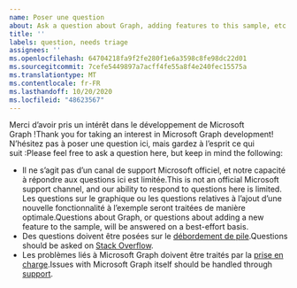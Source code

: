 ```yaml
---
name: Poser une question
about: Ask a question about Graph, adding features to this sample, etc.
title: ''
labels: question, needs triage
assignees: ''
ms.openlocfilehash: 64704218fa9f2fe280f1e6a3598c8fe98dc22d01
ms.sourcegitcommit: 7cefe5449897a7acff4fe55a8f4e240fec15575a
ms.translationtype: MT
ms.contentlocale: fr-FR
ms.lasthandoff: 10/20/2020
ms.locfileid: "48623567"
---
```

<span data-ttu-id="e1421-102">Merci d’avoir pris un intérêt dans le développement de Microsoft Graph !</span><span class="sxs-lookup"><span data-stu-id="e1421-102">Thank you for taking an interest in Microsoft Graph development!</span></span> <span data-ttu-id="e1421-103">N’hésitez pas à poser une question ici, mais gardez à l’esprit ce qui suit :</span><span class="sxs-lookup"><span data-stu-id="e1421-103">Please feel free to ask a question here, but keep in mind the following:</span></span>

- <span data-ttu-id="e1421-104">Il ne s’agit pas d’un canal de support Microsoft officiel, et notre capacité à répondre aux questions ici est limitée.</span><span class="sxs-lookup"><span data-stu-id="e1421-104">This is not an official Microsoft support channel, and our ability to respond to questions here is limited.</span></span> <span data-ttu-id="e1421-105">Les questions sur le graphique ou les questions relatives à l’ajout d’une nouvelle fonctionnalité à l’exemple seront traitées de manière optimale.</span><span class="sxs-lookup"><span data-stu-id="e1421-105">Questions about Graph, or questions about adding a new feature to the sample, will be answered on a best-effort basis.</span></span>
- <span data-ttu-id="e1421-106">Des questions doivent être posées sur le [débordement de pile](https://stackoverflow.com/questions/tagged/microsoft-graph).</span><span class="sxs-lookup"><span data-stu-id="e1421-106">Questions should be asked on [Stack Overflow](https://stackoverflow.com/questions/tagged/microsoft-graph).</span></span>
- <span data-ttu-id="e1421-107">Les problèmes liés à Microsoft Graph doivent être traités par la [prise en charge](https://developer.microsoft.com/graph/support).</span><span class="sxs-lookup"><span data-stu-id="e1421-107">Issues with Microsoft Graph itself should be handled through [support](https://developer.microsoft.com/graph/support).</span></span>
